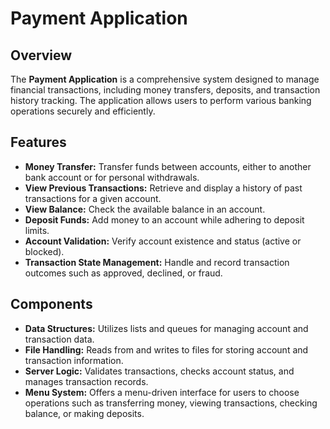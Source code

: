 # Payment Application

## Overview

The **Payment Application** is a comprehensive system designed to manage financial transactions, including money transfers, deposits, and transaction history tracking. The application allows users to perform various banking operations securely and efficiently.

## Features

- **Money Transfer:** Transfer funds between accounts, either to another bank account or for personal withdrawals.
- **View Previous Transactions:** Retrieve and display a history of past transactions for a given account.
- **View Balance:** Check the available balance in an account.
- **Deposit Funds:** Add money to an account while adhering to deposit limits.
- **Account Validation:** Verify account existence and status (active or blocked).
- **Transaction State Management:** Handle and record transaction outcomes such as approved, declined, or fraud.
  
## Components

- **Data Structures:** Utilizes lists and queues for managing account and transaction data.
- **File Handling:** Reads from and writes to files for storing account and transaction information.
- **Server Logic:** Validates transactions, checks account status, and manages transaction records.
- **Menu System:** Offers a menu-driven interface for users to choose operations such as transferring money, viewing transactions, checking balance, or making deposits.

